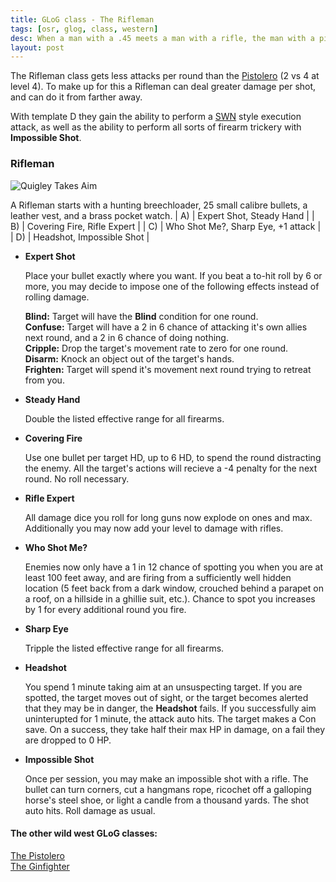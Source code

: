 ```yaml
---
title: GLoG class - The Rifleman
tags: [osr, glog, class, western]
desc: When a man with a .45 meets a man with a rifle, the man with a pistol is a dead man. - Old Mexican proverb
layout: post
---
```


The Rifleman class gets less attacks per round than the [Pistolero][1] (2 vs 4 at level 4).
To make up for this a Rifleman can deal greater damage per shot, and can do it from farther away.
<!-- more -->

With template D they gain the ability to perform a [SWN][3] style execution attack, as well as the ability to perform all sorts of firearm trickery with **Impossible Shot**.


### Rifleman

![Quigley Takes Aim](https://i.imgur.com/tUtukaN.jpg)

A Rifleman starts with a hunting breechloader, 25 small calibre bullets, a leather vest, and a brass pocket watch.
| A) | Expert Shot, Steady Hand |
| B) | Covering Fire, Rifle Expert |
| C) | Who Shot Me?, Sharp Eye, +1 attack |
| D) | Headshot, Impossible Shot |

* **Expert Shot**

    Place your bullet exactly where you want.
    If you beat a to-hit roll by 6 or more, you may decide to impose one of the following effects instead of rolling damage.

    **Blind:** Target will have the **Blind** condition for one round.  
    **Confuse:** Target will have a 2 in 6 chance of attacking it's own allies next round, and a 2 in 6 chance of doing nothing.  
    **Cripple:** Drop the target's movement rate to zero for one round.  
    **Disarm:** Knock an object out of the target's hands.  
    **Frighten:** Target will spend it's movement next round trying to retreat from you.  

* **Steady Hand**

    Double the listed effective range for all firearms.
    
* **Covering Fire**

    Use one bullet per target HD, up to 6 HD, to spend the round distracting the enemy.
    All the target's actions will recieve a -4 penalty for the next round.
    No roll necessary.

* **Rifle Expert**

    All damage dice you roll for long guns now explode on ones and max.
    Additionally you may now add your level to damage with rifles.

* **Who Shot Me?**

    Enemies now only have a 1 in 12 chance of spotting you when you are at least 100 feet away,
    and are firing from a sufficiently well hidden location
    (5 feet back from a dark window, crouched behind a parapet on a roof, on a hillside in a ghillie suit, etc.).
    Chance to spot you increases by 1 for every additional round you fire.

* **Sharp Eye**

    Tripple the listed effective range for all firearms.

* **Headshot**

    You spend 1 minute taking aim at an unsuspecting target.
    If you are spotted, the target moves out of sight, or the target becomes alerted that they may be in danger, the **Headshot** fails.
    If you successfully aim uninterupted for 1 minute, the attack auto hits.
    The target makes a Con save.
    On a success, they take half their max HP in damage, on a fail they are dropped to 0 HP.

* **Impossible Shot**

    Once per session, you may make an impossible shot with a rifle.
    The bullet can turn corners, cut a hangmans rope, ricochet off a galloping horse's steel shoe, or light a candle from a thousand yards.
    The shot auto hits.
    Roll damage as usual.

#### The other wild west GLoG classes:
[The Pistolero][1]  
[The Ginfighter][2]  

[1]: https://flumph-philosopher.github.io/2019/12/08/first-post/
[2]: https://flumph-philosopher.github.io/2019/12/11/ginfighter/
[3]: https://www.drivethrurpg.com/product/226996/Stars-Without-Number-Revised-Edition
